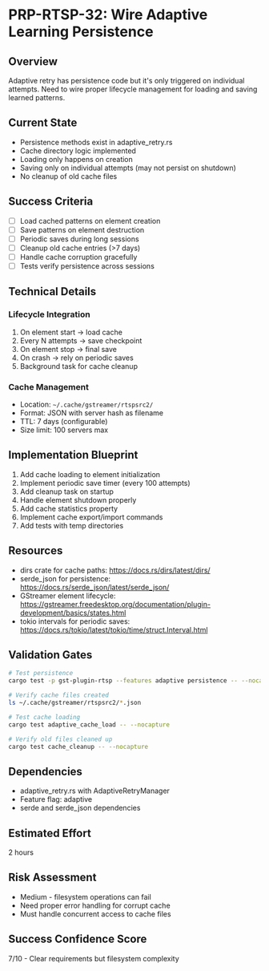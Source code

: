 # PRP-RTSP-32: Wire Adaptive Learning Persistence

## Overview
Adaptive retry has persistence code but it's only triggered on individual attempts. Need to wire proper lifecycle management for loading and saving learned patterns.

## Current State
- Persistence methods exist in adaptive_retry.rs
- Cache directory logic implemented
- Loading only happens on creation
- Saving only on individual attempts (may not persist on shutdown)
- No cleanup of old cache files

## Success Criteria
- [ ] Load cached patterns on element creation
- [ ] Save patterns on element destruction
- [ ] Periodic saves during long sessions
- [ ] Cleanup old cache entries (>7 days)
- [ ] Handle cache corruption gracefully
- [ ] Tests verify persistence across sessions

## Technical Details

### Lifecycle Integration
1. On element start → load cache
2. Every N attempts → save checkpoint
3. On element stop → final save
4. On crash → rely on periodic saves
5. Background task for cache cleanup

### Cache Management
- Location: `~/.cache/gstreamer/rtspsrc2/`
- Format: JSON with server hash as filename
- TTL: 7 days (configurable)
- Size limit: 100 servers max

## Implementation Blueprint
1. Add cache loading to element initialization
2. Implement periodic save timer (every 100 attempts)
3. Add cleanup task on startup
4. Handle element shutdown properly
5. Add cache statistics property
6. Implement cache export/import commands
7. Add tests with temp directories

## Resources
- dirs crate for cache paths: https://docs.rs/dirs/latest/dirs/
- serde_json for persistence: https://docs.rs/serde_json/latest/serde_json/
- GStreamer element lifecycle: https://gstreamer.freedesktop.org/documentation/plugin-development/basics/states.html
- tokio intervals for periodic saves: https://docs.rs/tokio/latest/tokio/time/struct.Interval.html

## Validation Gates
```bash
# Test persistence
cargo test -p gst-plugin-rtsp --features adaptive persistence -- --nocapture

# Verify cache files created
ls ~/.cache/gstreamer/rtspsrc2/*.json

# Test cache loading
cargo test adaptive_cache_load -- --nocapture

# Verify old files cleaned up
cargo test cache_cleanup -- --nocapture
```

## Dependencies
- adaptive_retry.rs with AdaptiveRetryManager
- Feature flag: adaptive
- serde and serde_json dependencies

## Estimated Effort
2 hours

## Risk Assessment
- Medium - filesystem operations can fail
- Need proper error handling for corrupt cache
- Must handle concurrent access to cache files

## Success Confidence Score
7/10 - Clear requirements but filesystem complexity